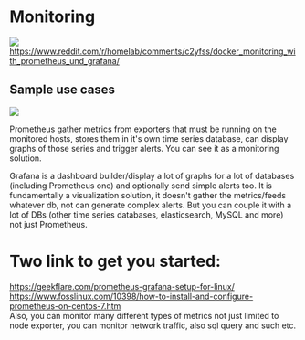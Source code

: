 # Monitoring
![](https://prometheus.io/assets/grafana_prometheus.png)
https://www.reddit.com/r/homelab/comments/c2yfss/docker_monitoring_with_prometheus_und_grafana/
## Sample use cases
![](https://docs.vmware.com/en/VMware-Tanzu-Kubernetes-Grid/1.3/vmware-tanzu-kubernetes-grid-13/images/images-monitoring-stack.png)

Prometheus gather metrics from exporters that must be running on the monitored hosts, stores them in it's own time series database, can display graphs of those series and trigger alerts. You can see it as a monitoring solution.

Grafana is a dashboard builder/display a lot of graphs for a lot of databases (including Prometheus one) and optionally send simple alerts too. It is fundamentally a visualization solution, it doesn't gather the metrics/feeds whatever db, not can generate complex alerts. But you can couple it with a lot of DBs (other time series databases, elasticsearch, MySQL and more) not just Prometheus. 
<br>

# Two link to get you started:
https://geekflare.com/prometheus-grafana-setup-for-linux/ <br>
https://www.fosslinux.com/10398/how-to-install-and-configure-prometheus-on-centos-7.htm <br>
Also, you can monitor many different types of metrics not just limited to node exporter, you can monitor network traffic, also sql query and such etc.
